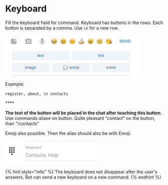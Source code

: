 # Keyboard

Fill the keyboard field for command. Keyboard has buttons in the rows. Each button is separated by a comma. Use `\n` for a new row.

![Keyboard in bot](../.gitbook/assets/image%20%282%29.png)

Example:

```text
register, about, \n contacts
```

\*\*\*\*

**The text of the button will be placed in the chat after touching this button.** Use commands aliase on button. Quite pleasant "contact" on the button, than "/contacts"

Emoji also possible. Then the alias should also be with Emoji.

![ Keyboard can be modified on command editing ](../.gitbook/assets/image%20%2826%29.png)

{% hint style="info" %}
The keyboard does not disappear after the user's answers. Bot can send a new keyboard on a new command.
{% endhint %}

